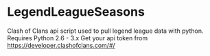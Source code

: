 # LegendLeagueSeasons
Clash of Clans api script used to pull legend league data with python.
Requires Python 2.6 - 3.x
Get your api token from https://developer.clashofclans.com/#/
